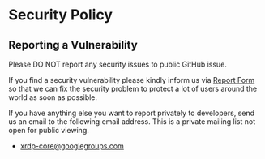 # Security Policy

## Reporting a Vulnerability

Please DO NOT report any security issues to public GitHub issue.

If you find a security vulnerability please kindly inform us via [Report Form](https://github.com/neutrinolabs/xrdp/security/advisories/new) so that we can fix the security problem to protect a lot of users around the world as soon as possible.

If you have anything else you want to report privately to developers, send us an email to the following email address. This is a private mailing list not open for public viewing.

* [xrdp-core@googlegroups.com](mailto:xrdp-core@googlegroups.com)

